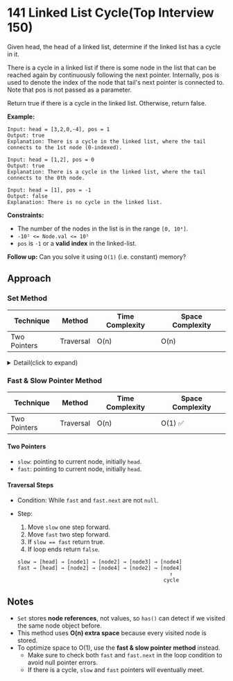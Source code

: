 # 141 Linked List Cycle(Top Interview 150)

Given head, the head of a linked list, determine if the linked list has a cycle in it.

There is a cycle in a linked list if there is some node in the list that can be reached again by continuously following the next pointer. Internally, pos is used to denote the index of the node that tail's next pointer is connected to. Note that pos is not passed as a parameter.

Return true if there is a cycle in the linked list. Otherwise, return false.

**Example:**

```
Input: head = [3,2,0,-4], pos = 1
Output: true
Explanation: There is a cycle in the linked list, where the tail connects to the 1st node (0-indexed).
```

```
Input: head = [1,2], pos = 0
Output: true
Explanation: There is a cycle in the linked list, where the tail connects to the 0th node.
```

```
Input: head = [1], pos = -1
Output: false
Explanation: There is no cycle in the linked list.
```

**Constraints:**

- The number of the nodes in the list is in the range `[0, 10⁴]`.
- `-10⁵ <= Node.val <= 10⁵`
- `pos` is `-1` or a **valid index** in the linked-list.

**Follow up:** Can you solve it using `O(1)` (i.e. constant) memory?

## Approach

### Set Method

| Technique    | Method    | Time Complexity | Space Complexity |
| ------------ | --------- | --------------- | ---------------- |
| Two Pointers | Traversal | O(n)            | O(n)             |

<details>
<summary>Detail(click to expand)</summary>

#### Two Pointers

- `curr`: pointing to current node, initially `head`.
- `passedNode`: a `Set` to store visited nodes.

#### Traversal Steps

- Condition: While `curr` is not `null`.
- Step:
  1. If `passedNode.has(curr)` return `true`.
  2. Add `curr` to `passedNode`.
  3. Move `curr` one step forward.
  4. If loop ends return `false`.

  ```
  [head] → [node1] → [node2] → [node3] → [node4]
                  ↑                       |
                  └───────── (back to node2) ← cycle
  ```

#### Code Skeleton:

```
let curr = head;
let passedNode = new Set();

while (curr) {
    if (passedNode.has(curr)) return true;
    passedNode.add(curr);
    curr = curr.next;
}

return false;
```

</details>

### Fast & Slow Pointer Method

| Technique    | Method    | Time Complexity | Space Complexity |
| ------------ | --------- | --------------- | ---------------- |
| Two Pointers | Traversal | O(n)            | O(1) ✅          |

#### Two Pointers

- `slow`: pointing to current node, initially `head`.
- `fast`: pointing to current node, initially `head`.

#### Traversal Steps

- Condition: While `fast` and `fast.next` are not `null`.
- Step:
  1. Move `slow` one step forward.
  2. Move `fast` two step forward.
  3. If `slow == fast` return true.
  4. If loop ends return `false`.

  ```
  slow → [head] → [node1] → [node2] → [node3] → [node4]
  fast → [head] → [node2] → [node4] → [node2] → [node4]
                                                   ↑
                                                 cycle
  ```

## Notes

- `Set` stores **node references**, not values, so `has()` can detect if we visited the same node object before.
- This method uses **O(n) extra space** because every visited node is stored.
- To optimize space to O(1), use the **fast & slow pointer method** instead.
  - Make sure to check both `fast` and `fast.next` in the loop condition to avoid null pointer errors.
  - If there is a cycle, `slow` and `fast` pointers will eventually meet.
